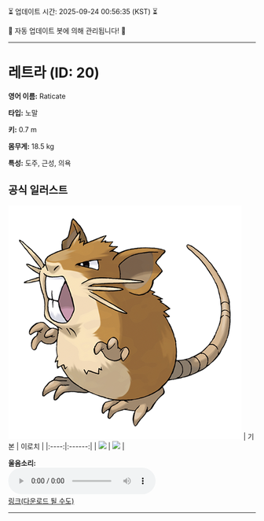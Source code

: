 
⏳ 업데이트 시간: 2025-09-24 00:56:35 (KST) ⏳

🤖 자동 업데이트 봇에 의해 관리됩니다! 🤖

---

# 레트라 (ID: 20)
**영어 이름:** Raticate

**타입:** 노말

**키:** 0.7 m

**몸무게:** 18.5 kg

**특성:** 도주, 근성, 의욕

## 공식 일러스트
![](https://raw.githubusercontent.com/PokeAPI/sprites/master/sprites/pokemon/other/official-artwork/20.png)
| 기본 | 이로치 |
|:----:|:------:|
| <img src="http://play.pokemonshowdown.com/sprites/ani/raticate.gif" width="200"> | <img src="http://play.pokemonshowdown.com/sprites/ani-shiny/raticate.gif" width="200"> |

**울음소리:**<br><audio controls src="https://raw.githubusercontent.com/PokeAPI/cries/main/cries/pokemon/latest/20.ogg"></audio><br> [링크(다운로드 될 수도)](https://raw.githubusercontent.com/PokeAPI/cries/main/cries/pokemon/latest/20.ogg)


---
